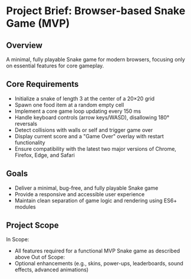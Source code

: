 # Project Brief: Browser-based Snake Game (MVP)

## Overview
A minimal, fully playable Snake game for modern browsers, focusing only on essential features for core gameplay.

## Core Requirements
- Initialize a snake of length 3 at the center of a 20×20 grid
- Spawn one food item at a random empty cell
- Implement a core game loop updating every 150 ms
- Handle keyboard controls (arrow keys/WASD), disallowing 180° reversals
- Detect collisions with walls or self and trigger game over
- Display current score and a "Game Over" overlay with restart functionality
- Ensure compatibility with the latest two major versions of Chrome, Firefox, Edge, and Safari

## Goals
- Deliver a minimal, bug-free, and fully playable Snake game
- Provide a responsive and accessible user experience
- Maintain clean separation of game logic and rendering using ES6+ modules

## Project Scope
In Scope:
- All features required for a functional MVP Snake game as described above
Out of Scope:
- Optional enhancements (e.g., skins, power-ups, leaderboards, sound effects, advanced animations) 